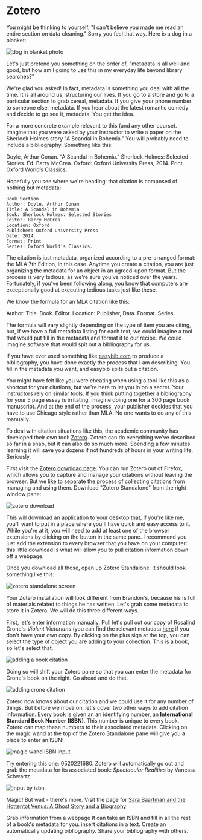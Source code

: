 # Zotero

You might be thinking to yourself, "I can't believe you made me read an entire section on data cleaning." Sorry you feel that way. Here is a dog in a blanket:

![dog in blanket photo](/assets/dog_blanket.jpeg)

Let's just pretend you something on the order of, "metadata is all well and good, but how am I going to use this in my everyday life beyond library searches?"

We're glad you asked! In fact, metadata is something you deal with all the time. It is all around us, structuring our lives. If you go to a store and go to a particular section to grab cereal, metadata. If you give your phone number to someone else, metadata. If you hear about the latest romantic comedy and decide to go see it, metadata. You get the idea.

For a more concrete example relevant to this (and any other course). Imagine that you were asked by your instructor to write a paper on the Sherlock Holmes story "A Scandal in Bohemia." You will probably need to include a bibliography. Something like this:

Doyle, Arthur Conan. “A Scandal in Bohemia.” Sherlock Holmes: Selected Stories. Ed. Barry McCrea. Oxford: Oxford University Press, 2014. Print. Oxford World’s Classics.

Hopefully you see where we're heading: that citation is composed of nothing but metadata:
```
Book Section
Author: Doyle, Arthur Conan 
Title: A Scandal in Bohemia
Book: Sherlock Holmes: Selected Stories 
Editor: Barry McCrea
Location: Oxford
Publisher: Oxford University Press
Date: 2014 
Format: Print
Series: Oxford World’s Classics.
```
The citation is just metadata, organized according to a pre-arranged format: the MLA 7th Edition, in this case. Anytime you create a citation, you are just organizing the metadata for an object in an agreed-upon format. But the process is very tedious, as we're sure you've noticed over the years. Fortunately, if you've been following along, you know that computers are exceptionally good at executing tedious tasks just like these. 

We know the formula for an MLA citation like this:

Author. Title. Book. Editor. Location: Publisher, Data. Format. Series. 

The formula will vary slightly depending on the type of item you are citing, but, if we have a full metadata listing for each text, we could imagine a tool that would put fill in the metadata and format it to our recipe. We could imagine software that would spit out a bibliography for us. 

If you have ever used something like [easybib.com](https://www.easybib.com) to produce a bibliography, you have done exactly the process that I am describing. You fill in the metadata you want, and easybib spits out a citation. 

You might have felt like you were cheating when using a tool like this as a shortcut for your citations, but we're here to let you in on a secret. Your instructors rely on similar tools. If you think putting together a bibliography for your 5 page essay is irritating, imagine doing one for a 300 page book manuscript. And at the end of the process, your publisher decides that you have to use Chicago style rather than MLA. No one wants to do any of this manually. 

To deal with citation situations like this, the academic community has developed their own tool: [Zotero](https://www.zotero.org). Zotero can do everything we've described so far in a snap, but it can also do so much more. Spending a few minutes learning it will save you dozens if not hundreds of hours in your writing life. Seriously.

First visit the [Zotero download page](https://www.zotero.org/download). You can run Zotero out of Firefox, which allows you to capture and manage your citations without leaving the browser. But we like to separate the process of collecting citations from managing  and using them. Download "Zotero Standalone" from the right window pane:

![zotero download](/assets/zotero_download.png)

This will download an application to your desktop that, if you're like me, you'll want to put in a place where you'll have quick and easy access to it. While you're at it, you will need to add at least one of the browser extensions by clicking on the button in the same pane. I recommend you just add the extension to every browser that you have on your computer: this little download is what will allow you to pull citation information down off a webpage. 

Once you download all those, open up Zotero Standalone. It should look something like this:

![zotero standalone screen](/assets/zotero_standalone.png)

Your Zotero installation will look different from Brandon's, because his is full of materials related to things he has written. Let's grab some metadata to store it in Zotero. We will do this three different ways.

First, let's enter information manually. Pull let's pull out our copy of Rosalind Crone's *Violent Victorians* (you can find the relevant metadata [here](https://www.amazon.com/dp/071908685X/?tag=mh0b-20&hvadid=4965340066&hvqmt=p&hvbmt=bp&hvdev=c&ref=pd_sl_6usflqlo9o_p) if you don't have your own copy. By clicking on the plus sign at the top, you can select the type of object you are adding to your collection. This is a book, so let's select that.

![adding a book citation](/assets/zotero_add_citation.png)

Doing so will shift your Zotero pane so that you can enter the metadata for Crone's book on the right. Go ahead and do that.

![adding crone citation](/assets/zotero_editing_pane.png)

Zotero now knows about our citation and we could use it for any number of things. But before we move on, let's cover two other ways to add citation information. Every book is given an an identifying number, an **International Standard Book Number (ISBN)**. This number is unique to every book. Zotero can map these numbers to their associated metadata. Clicking on the magic wand at the top of the Zotero Standalone pane will give you a place to enter an ISBN:

![magic wand ISBN input](/assets/zotero_magic_wand.png)

Try entering this one: 0520221680. Zotero will automatically go out and grab the metadata for its associated book: *Spectacular Realities* by Vanessa Schwartz.

![input by isbn](/assets/zotero_input_by_isbn.png)

Magic! But wait - there's more. Visit the page for [Sara Baartman and the Hottentot Venus: A Ghost Story and a Biography](https://www.amazon.com/Sara-Baartman-Hottentot-Venus-Biography/dp/0691147965)

Grab information from a webpage
It can take an ISBN and fill in all the rest of a book's metadata for you.
insert citations in a text.
Create an automatically updating bibliography.
Share your bibliography with others.
